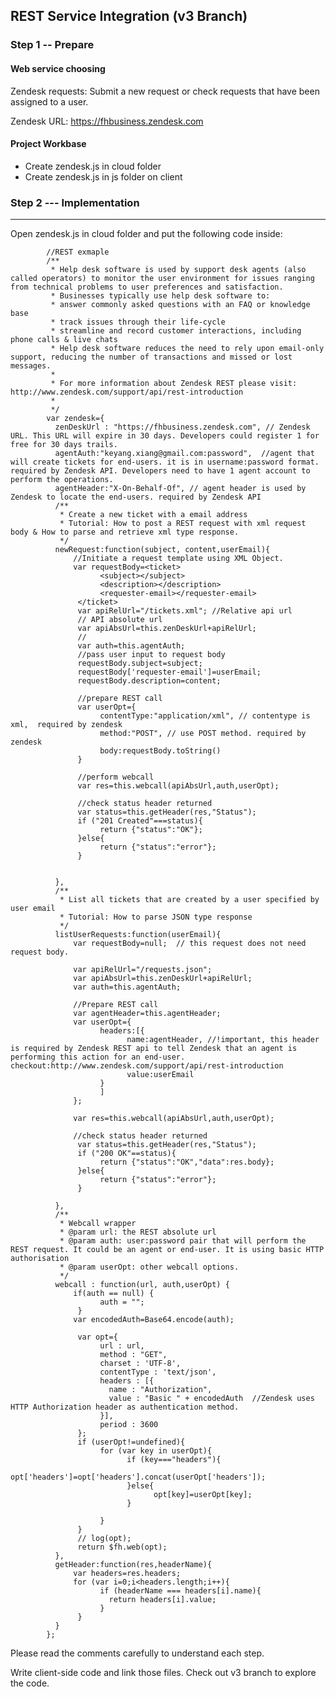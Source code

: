 ## REST Service Integration (v3 Branch)

### Step 1 -- Prepare
#### Web service choosing

Zendesk requests: Submit a new request or check requests that have been assigned to a user.

Zendesk URL: https://fhbusiness.zendesk.com

#### Project Workbase
* Create zendesk.js in cloud folder
* Create zendesk.js in js folder on client

### Step 2 --- Implementation
---------------------------------------
Open zendesk.js in cloud folder and put the following code inside: 

            //REST exmaple
            /**
             * Help desk software is used by support desk agents (also called operators) to monitor the user environment for issues ranging from technical problems to user preferences and satisfaction.
             * Businesses typically use help desk software to:
             * answer commonly asked questions with an FAQ or knowledge base
             * track issues through their life-cycle
             * streamline and record customer interactions, including phone calls & live chats
             * Help desk software reduces the need to rely upon email-only support, reducing the number of transactions and missed or lost messages.
             * 
             * For more information about Zendesk REST please visit: http://www.zendesk.com/support/api/rest-introduction
             * 
             */
            var zendesk={
              zenDeskUrl : "https://fhbusiness.zendesk.com", // Zendesk URL. This URL will expire in 30 days. Developers could register 1 for free for 30 days trails.
              agentAuth:"keyang.xiang@gmail.com:password",  //agent that will create tickets for end-users. it is in username:password format. required by Zendesk API. Developers need to have 1 agent account to perform the operations.
              agentHeader:"X-On-Behalf-Of", // agent header is used by Zendesk to locate the end-users. required by Zendesk API
              /**
               * Create a new ticket with a email address
               * Tutorial: How to post a REST request with xml request body & How to parse and retrieve xml type response.
               */
              newRequest:function(subject, content,userEmail){
                  //Initiate a request template using XML Object.
                  var requestBody=<ticket>
                        <subject></subject>
                        <description></description>
                        <requester-email></requester-email>
                   </ticket>
                   var apiRelUrl="/tickets.xml"; //Relative api url
                   // API absolute url
                   var apiAbsUrl=this.zenDeskUrl+apiRelUrl;
                   //
                   var auth=this.agentAuth;
                   //pass user input to request body
                   requestBody.subject=subject;
                   requestBody['requester-email']=userEmail;
                   requestBody.description=content;
                   
                   //prepare REST call
                   var userOpt={
                        contentType:"application/xml", // contentype is  xml,  required by zendesk
                        method:"POST", // use POST method. required by zendesk
                        body:requestBody.toString() 
                   }
                   
                   //perform webcall
                   var res=this.webcall(apiAbsUrl,auth,userOpt);
                   
                   //check status header returned
                   var status=this.getHeader(res,"Status");
                   if ("201 Created"===status){
                        return {"status":"OK"};
                   }else{
                        return {"status":"error"};
                   }
                   
                   
              },
              /**
               * List all tickets that are created by a user specified by user email
               * Tutorial: How to parse JSON type response
               */
              listUserRequests:function(userEmail){
                  var requestBody=null;  // this request does not need request body.
                  
                  var apiRelUrl="/requests.json";
                  var apiAbsUrl=this.zenDeskUrl+apiRelUrl;
                  var auth=this.agentAuth;
                  
                  //Prepare REST call
                  var agentHeader=this.agentHeader;
                  var userOpt={
                        headers:[{
                              name:agentHeader, //!important, this header is required by Zendesk REST api to tell Zendesk that an agent is performing this action for an end-user. checkout:http://www.zendesk.com/support/api/rest-introduction
                              value:userEmail
                        }
                        ]
                  };
                  
                  var res=this.webcall(apiAbsUrl,auth,userOpt);
                  
                  //check status header returned
                   var status=this.getHeader(res,"Status");
                   if ("200 OK"==status){
                        return {"status":"OK","data":res.body};
                   }else{
                        return {"status":"error"};
                   }
                  
              },
              /**
               * Webcall wrapper
               * @param url: the REST absolute url
               * @param auth: user:password pair that will perform the REST request. It could be an agent or end-user. It is using basic HTTP authorisation
               * @param userOpt: other webcall options.
               */
              webcall : function(url, auth,userOpt) {
                  if(auth == null) {
                        auth = "";
                   }
                  var encodedAuth=Base64.encode(auth);
                   
                   var opt={
                        url : url,
                        method : "GET",
                        charset : 'UTF-8',
                        contentType : 'text/json',
                        headers : [{
                          name : "Authorization",
                          value : "Basic " + encodedAuth  //Zendesk uses HTTP Authorization header as authentication method.
                        }],
                        period : 3600
                   };
                   if (userOpt!=undefined){
                        for (var key in userOpt){
                              if (key==="headers"){
                                    opt['headers']=opt['headers'].concat(userOpt['headers']);
                              }else{
                                    opt[key]=userOpt[key];
                              }
                          
                        }
                   }
                   // log(opt);
                   return $fh.web(opt);
              },
              getHeader:function(res,headerName){
                  var headers=res.headers;
                  for (var i=0;i<headers.length;i++){
                        if (headerName === headers[i].name){
                          return headers[i].value;
                        }
                   }
              }
            };

Please read the comments carefully to understand each step.

Write client-side code and link those files. Check out v3 branch to explore the code.

